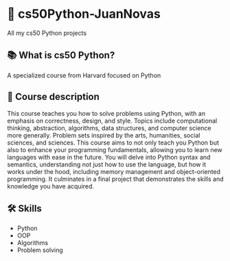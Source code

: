 # 🐍 cs50Python-JuanNovas
All my cs50 Python projects

## 📚 What is cs50 Python?
A specialized course from Harvard focused on Python

## 📖 Course description
This course teaches you how to solve problems using Python, with an emphasis on correctness, design, and style. Topics include computational thinking, abstraction, algorithms, data structures, and computer science more generally. Problem sets inspired by the arts, humanities, social sciences, and sciences. This course aims to not only teach you Python but also to enhance your programming fundamentals, allowing you to learn new languages with ease in the future. You will delve into Python syntax and semantics, understanding not just how to use the language, but how it works under the hood, including memory management and object-oriented programming. It culminates in a final project that demonstrates the skills and knowledge you have acquired.

## 🛠️ Skills
- Python
- OOP
- Algorithms
- Problem solving
